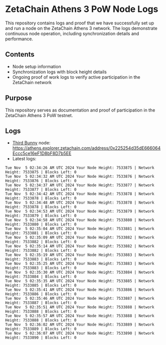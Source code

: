 # ZetaChain Athens 3 PoW Node Logs
This repository contains logs and proof that we have successfully set up and run a node on the ZetaChain Athens 3 network. The logs demonstrate continuous node operation, including synchronization details and performance.

## Contents
- Node setup information
- Synchronization logs with block height details
- Ongoing proof of work logs to verify active participation in the ZetaChain network

## Purpose
This repository serves as documentation and proof of participation in the ZetaChain Athens 3 PoW testnet.

## Logs

- [Third Bunny](https://thirdbunny.xyz/) node: https://athens.explorer.zetachain.com/address/0x225254d35dE666064Eccc5ce16eF1D8bF8D7b5EE
- Latest logs:
```
Tue Nov  5 02:34:26 AM UTC 2024 Your Node Height: 7533875 | Network Height: 7533875 | Blocks Left: 0
Tue Nov  5 02:34:32 AM UTC 2024 Your Node Height: 7533876 | Network Height: 7533876 | Blocks Left: 0
Tue Nov  5 02:34:37 AM UTC 2024 Your Node Height: 7533877 | Network Height: 7533877 | Blocks Left: 0
Tue Nov  5 02:34:42 AM UTC 2024 Your Node Height: 7533878 | Network Height: 7533878 | Blocks Left: 0
Tue Nov  5 02:34:48 AM UTC 2024 Your Node Height: 7533878 | Network Height: 7533878 | Blocks Left: 0
Tue Nov  5 02:34:53 AM UTC 2024 Your Node Height: 7533879 | Network Height: 7533879 | Blocks Left: 0
Tue Nov  5 02:34:58 AM UTC 2024 Your Node Height: 7533880 | Network Height: 7533880 | Blocks Left: 0
Tue Nov  5 02:35:04 AM UTC 2024 Your Node Height: 7533881 | Network Height: 7533881 | Blocks Left: 0
Tue Nov  5 02:35:09 AM UTC 2024 Your Node Height: 7533882 | Network Height: 7533882 | Blocks Left: 0
Tue Nov  5 02:35:14 AM UTC 2024 Your Node Height: 7533882 | Network Height: 7533882 | Blocks Left: 0
Tue Nov  5 02:35:19 AM UTC 2024 Your Node Height: 7533883 | Network Height: 7533883 | Blocks Left: 0
Tue Nov  5 02:35:25 AM UTC 2024 Your Node Height: 7533883 | Network Height: 7533883 | Blocks Left: 0
Tue Nov  5 02:35:30 AM UTC 2024 Your Node Height: 7533884 | Network Height: 7533884 | Blocks Left: 0
Tue Nov  5 02:35:35 AM UTC 2024 Your Node Height: 7533885 | Network Height: 7533885 | Blocks Left: 0
Tue Nov  5 02:35:41 AM UTC 2024 Your Node Height: 7533886 | Network Height: 7533886 | Blocks Left: 0
Tue Nov  5 02:35:46 AM UTC 2024 Your Node Height: 7533887 | Network Height: 7533887 | Blocks Left: 0
Tue Nov  5 02:35:51 AM UTC 2024 Your Node Height: 7533888 | Network Height: 7533888 | Blocks Left: 0
Tue Nov  5 02:35:57 AM UTC 2024 Your Node Height: 7533888 | Network Height: 7533888 | Blocks Left: 0
Tue Nov  5 02:36:02 AM UTC 2024 Your Node Height: 7533889 | Network Height: 7533889 | Blocks Left: 0
Tue Nov  5 02:36:07 AM UTC 2024 Your Node Height: 7533890 | Network Height: 7533890 | Blocks Left: 0
```
